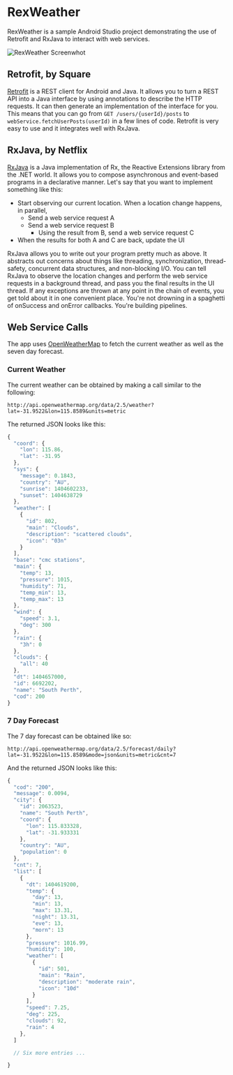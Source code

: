 # RexWeather

RexWeather is a sample Android Studio project demonstrating the use of
Retrofit and RxJava to interact with web services.

![RexWeather Screenwhot](http://www.node.mu/images/rexweather.png)


## Retrofit, by Square

[Retrofit](http://square.github.io/retrofit) is a REST client for Android and
Java. It allows you to turn a REST API into a Java interface by using
annotations to describe the HTTP requests. It can then generate an
implementation of the interface for you. This means that you can go from
`GET /users/{userId}/posts` to `webService.fetchUserPosts(userId)` in a few
lines of code. Retrofit is very easy to use and it integrates well with RxJava.


## RxJava, by Netflix

[RxJava](https://github.com/Netflix/RxJava) is a Java implementation of Rx, the
Reactive Extensions library from the .NET world. It allows you to compose
asynchronous and event-based programs in a declarative manner. Let's say that
you want to implement something like this:

* Start observing our current location. When a location change happens, in
  parallel,
    * Send a web service request A
    * Send a web service request B
        * Using the result from B, send a web service request C
* When the results for both A and C are back, update the UI

RxJava allows you to write out your program pretty much as above. It abstracts
out concerns about things like threading, synchronization, thread-safety,
concurrent data structures, and non-blocking I/O. You can tell RxJava to
observe the location changes and perform the web service requests in a
background thread, and pass you the final results in the UI thread. If any
exceptions are thrown at any point in the chain of events, you get told about
it in one convenient place. You're not drowning in a spaghetti of onSuccess and
onError callbacks. You're building pipelines.


## Web Service Calls

The app uses [OpenWeatherMap](http://openweathermap.org/) to fetch the current
weather as well as the seven day forecast.

### Current Weather

The current weather can be obtained by making a call similar to the following:

```
http://api.openweathermap.org/data/2.5/weather?lat=-31.9522&lon=115.8589&units=metric
```

The returned JSON looks like this:

```javascript
{
  "coord": {
    "lon": 115.86,
    "lat": -31.95
  },
  "sys": {
    "message": 0.1843,
    "country": "AU",
    "sunrise": 1404602233,
    "sunset": 1404638729
  },
  "weather": [
    {
      "id": 802,
      "main": "Clouds",
      "description": "scattered clouds",
      "icon": "03n"
    }
  ],
  "base": "cmc stations",
  "main": {
    "temp": 13,
    "pressure": 1015,
    "humidity": 71,
    "temp_min": 13,
    "temp_max": 13
  },
  "wind": {
    "speed": 3.1,
    "deg": 300
  },
  "rain": {
    "3h": 0
  },
  "clouds": {
    "all": 40
  },
  "dt": 1404657000,
  "id": 6692202,
  "name": "South Perth",
  "cod": 200
}
```

### 7 Day Forecast

The 7 day forecast can be obtained like so:

```
http://api.openweathermap.org/data/2.5/forecast/daily?lat=-31.9522&lon=115.8589&mode=json&units=metric&cnt=7
```

And the returned JSON looks like this:

```javascript
{
  "cod": "200",
  "message": 0.0094,
  "city": {
    "id": 2063523,
    "name": "South Perth",
    "coord": {
      "lon": 115.833328,
      "lat": -31.933331
    },
    "country": "AU",
    "population": 0
  },
  "cnt": 7,
  "list": [
    {
      "dt": 1404619200,
      "temp": {
        "day": 13,
        "min": 13,
        "max": 13.31,
        "night": 13.31,
        "eve": 13,
        "morn": 13
      },
      "pressure": 1016.99,
      "humidity": 100,
      "weather": [
        {
          "id": 501,
          "main": "Rain",
          "description": "moderate rain",
          "icon": "10d"
        }
      ],
      "speed": 7.25,
      "deg": 225,
      "clouds": 92,
      "rain": 4
    },
  ]

  // Six more entries ...

}
```
